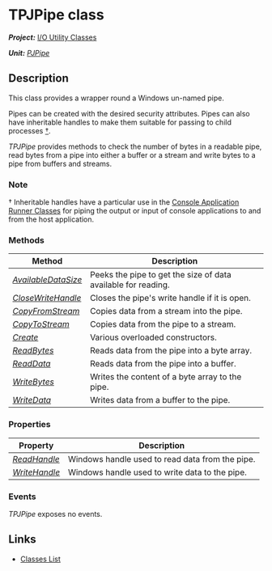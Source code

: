 # TPJPipe class

***Project:*** [I/O Utility Classes](../API.md)

***Unit:*** [_PJPipe_](./PJPipe.md)

## Description

This class provides a wrapper round a Windows un-named pipe.

Pipes can be created with the desired security attributes. Pipes can also have inheritable handles to make them suitable for passing to child processes [†](#note).

_TPJPipe_ provides methods to check the number of bytes in a readable pipe, read bytes from a pipe into either a buffer or a stream and write bytes to a pipe from buffers and streams.

### Note 

† Inheritable handles have a particular use in the [Console Application Runner Classes](../../ConsoleApp/API.md) for piping the output or input of console applications to and from the host application.

### Methods

| Method | Description |
|--------|-------------|
| [_AvailableDataSize_](./TPJPipe-AvailableDataSize.md) | Peeks the pipe to get the size of data available for reading. |
| [_CloseWriteHandle_](./TPJPipe-CloseWriteHandle.md) | Closes the pipe's write handle if it is open. |
| [_CopyFromStream_](./TPJPipe-CopyFromStream.md) | Copies data from a stream into the pipe. |
| [_CopyToStream_](./TPJPipe-CopyToStream.md) | Copies data from the pipe to a stream. |
| [_Create_](./TPJPipe-Create.md) | Various overloaded constructors. |
| [_ReadBytes_](./TPJPipe-ReadBytes.md) | Reads data from the pipe into a byte array. |
| [_ReadData_](./TPJPipe-ReadData.md) | Reads data from the pipe into a buffer. |
| [_WriteBytes_](./TPJPipe-WriteBytes.md) | Writes the content of a byte array to the pipe. |
| [_WriteData_](./TPJPipe-WriteData.md) | Writes data from a buffer to the pipe. |

### Properties

| Property | Description |
|----------|-------------|
| [_ReadHandle_](./TPJPipe-ReadHandle.md) | Windows handle used to read data from the pipe. |
| [_WriteHandle_](./TPJPipe-WriteHandle.md) | Windows handle used to write data to the pipe. |

### Events

_TPJPipe_ exposes no events.

## Links

* [Classes List](./Classes.md)
